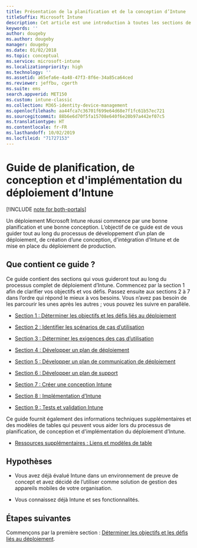 ```yaml
---
title: Présentation de la planification et de la conception d’Intune
titleSuffix: Microsoft Intune
description: Cet article est une introduction à toutes les sections de planification, de conception et d’implémentation de Microsoft Intune. Des outils pour vous aider à déterminer les objectifs, les scénarios d’utilisation et les exigences, à créer des plans de déploiement, de communication, de prise en charge, de test et de validation.
keywords: ''
author: dougeby
ms.author: dougeby
manager: dougeby
ms.date: 01/02/2018
ms.topic: conceptual
ms.service: microsoft-intune
ms.localizationpriority: high
ms.technology: ''
ms.assetid: a65efa6e-4a48-47f3-8f6e-34a85ca64ced
ms.reviewer: jeffbu, cgerth
ms.suite: ems
search.appverid: MET150
ms.custom: intune-classic
ms.collection: M365-identity-device-management
ms.openlocfilehash: aa44fca7c36701f699e64d68e7f1fc61b57ec721
ms.sourcegitcommit: 88b6e6d70f5fa15708e640f6e20b97a442ef07c5
ms.translationtype: HT
ms.contentlocale: fr-FR
ms.lasthandoff: 10/02/2019
ms.locfileid: "71727153"
---
```

# <a name="intune-deployment-planning-design-and-implementation-guide"></a>Guide de planification, de conception et d'implémentation du déploiement d’Intune

[!INCLUDE [note for both-portals](../../intune-classic/includes/note-for-both-portals.md)]

Un déploiement Microsoft Intune réussi commence par une bonne planification et une bonne conception. L’objectif de ce guide est de vous guider tout au long du processus de développement d’un plan de déploiement, de création d’une conception, d'intégration d'Intune et de mise en place du déploiement de production.

## <a name="whats-included-in-this-guide"></a>Que contient ce guide ?

Ce guide contient des sections qui vous guideront tout au long du processus complet de déploiement d’Intune. Commencez par la section 1 afin de clarifier vos objectifs et vos défis. Passez ensuite aux sections 2 à 7 dans l’ordre qui répond le mieux à vos besoins. Vous n’avez pas besoin de les parcourir les unes après les autres ; vous pouvez les suivre en parallèle.

- [Section 1 : Déterminer les objectifs et les défis liés au déploiement](planning-guide-deployment-goals.md)

- [Section 2 : Identifier les scénarios de cas d’utilisation](planning-guide-scenarios.md)

- [Section 3 : Déterminer les exigences des cas d’utilisation](planning-guide-requirements.md)

- [Section 4 : Développer un plan de déploiement](planning-guide-rollout-plan.md)

- [Section 5 : Développer un plan de communication de déploiement](planning-guide-communication-plan.md)

- [Section 6 : Développer un plan de support](planning-guide-support-plan.md)

- [Section 7 : Créer une conception Intune](planning-guide-design.md)

- [Section 8 : Implémentation d’Intune](planning-guide-onboarding.md)

- [Section 9 : Tests et validation Intune](planning-guide-test-validation.md)

Ce guide fournit également des informations techniques supplémentaires et des modèles de tables qui peuvent vous aider lors du processus de planification, de conception et d'implémentation du déploiement d’Intune.

- [Ressources supplémentaires : Liens et modèles de table](planning-guide-resources.md)

## <a name="assumptions"></a>Hypothèses

- Vous avez déjà évalué Intune dans un environnement de preuve de concept et avez décidé de l’utiliser comme solution de gestion des appareils mobiles de votre organisation.

- Vous connaissez déjà Intune et ses fonctionnalités.

## <a name="next-steps"></a>Étapes suivantes

Commençons par la première section : [Déterminer les objectifs et les défis liés au déploiement](planning-guide-deployment-goals.md).

